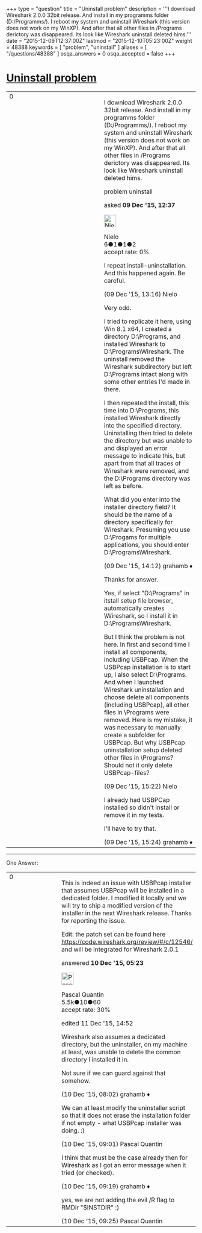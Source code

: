 +++
type = "question"
title = "Uninstall problem"
description = '''I download Wireshark 2.0.0 32bit release. And install in my programms folder (D:/Programms/). I reboot my system and uninstall Wireshark (this version does not work on my WinXP). And after that all other files in /Programs derictory was disappeared. Its look like Wireshark uninstall deleted hims.'''
date = "2015-12-09T12:37:00Z"
lastmod = "2015-12-10T05:23:00Z"
weight = 48388
keywords = [ "problem", "uninstall" ]
aliases = [ "/questions/48388" ]
osqa_answers = 0
osqa_accepted = false
+++

<div class="headNormal">

# [Uninstall problem](/questions/48388/uninstall-problem)

</div>

<div id="main-body">

<div id="askform">

<table id="question-table" style="width:100%;"><colgroup><col style="width: 50%" /><col style="width: 50%" /></colgroup><tbody><tr class="odd"><td style="width: 30px; vertical-align: top"><div class="vote-buttons"><div id="post-48388-score" class="post-score" title="current number of votes">0</div><div id="favorite-count" class="favorite-count"></div></div></td><td><div id="item-right"><div class="question-body"><p>I download Wireshark 2.0.0 32bit release. And install in my programms folder (D:/Programms/). I reboot my system and uninstall Wireshark (this version does not work on my WinXP). And after that all other files in /Programs derictory was disappeared. Its look like Wireshark uninstall deleted hims.</p></div><div id="question-tags" class="tags-container tags">problem uninstall</div><div id="question-controls" class="post-controls"></div><div class="post-update-info-container"><div class="post-update-info post-update-info-user"><p>asked <strong>09 Dec '15, 12:37</strong></p><img src="https://secure.gravatar.com/avatar/e12caeb22c534a56980be122f2484b98?s=32&amp;d=identicon&amp;r=g" class="gravatar" width="32" height="32" alt="Nielo&#39;s gravatar image" /><p>Nielo<br />
<span class="score" title="6 reputation points">6</span><span title="1 badges"><span class="badge1">●</span><span class="badgecount">1</span></span><span title="1 badges"><span class="silver">●</span><span class="badgecount">1</span></span><span title="2 badges"><span class="bronze">●</span><span class="badgecount">2</span></span><br />
<span class="accept_rate" title="Rate of the user&#39;s accepted answers">accept rate:</span> <span title="Nielo has no accepted answers">0%</span></p></div></div><div id="comments-container-48388" class="comments-container"><span id="48391"></span><div id="comment-48391" class="comment"><div id="post-48391-score" class="comment-score"></div><div class="comment-text"><p>I repeat install-uninstallation. And this happened again. Be careful.</p></div><div id="comment-48391-info" class="comment-info"><span class="comment-age">(09 Dec '15, 13:16)</span> Nielo</div></div><span id="48393"></span><div id="comment-48393" class="comment"><div id="post-48393-score" class="comment-score"></div><div class="comment-text"><p>Very odd.</p><p>I tried to replicate it here, using Win 8.1 x64, I created a directory D:\Programs, and installed Wireshark to D:\Programs\Wireshark. The uninstall removed the Wireshark subdirectory but left D:\Programs intact along with some other entries I'd made in there.</p><p>I then repeated the install, this time into D:\Programs, this installed Wireshark directly into the specified directory. Uninstalling then tried to delete the directory but was unable to and displayed an error message to indicate this, but apart from that all traces of Wireshark were removed, and the D:\Programs directory was left as before.</p><p>What did you enter into the installer directory field? It should be the name of a directory specifically for Wireshark. Presuming you use D:\Progams for multiple applications, you should enter D:\Programs\Wireshark.</p></div><div id="comment-48393-info" class="comment-info"><span class="comment-age">(09 Dec '15, 14:12)</span> grahamb ♦</div></div><span id="48400"></span><div id="comment-48400" class="comment"><div id="post-48400-score" class="comment-score"></div><div class="comment-text"><p>Thanks for answer.</p><p>Yes, if select "D:\Programs" in itstall setup file browser, automatically creates \Wireshark, so I install it in D:\Programs\Wireshark.</p><p>But I think the problem is not here. In first and second time I install all components, including USBPcap. When the USBPcap installation is to start up, I also select D:\Programs. And when I launched Wireshark uninstallation and choose delete all components (including USBPcap), all other files in \Programs were removed. Here is my mistake, it was necessary to manually create a subfolder for USBPcap. But why USBPcap uninstallation setup deleted other files in \Programs? Should not it only delete USBPcap-files?</p></div><div id="comment-48400-info" class="comment-info"><span class="comment-age">(09 Dec '15, 15:22)</span> Nielo</div></div><span id="48401"></span><div id="comment-48401" class="comment"><div id="post-48401-score" class="comment-score"></div><div class="comment-text"><p>I already had USBPCap installed so didn't install or remove it in my tests.</p><p>I'll have to try that.</p></div><div id="comment-48401-info" class="comment-info"><span class="comment-age">(09 Dec '15, 15:24)</span> grahamb ♦</div></div></div><div id="comment-tools-48388" class="comment-tools"></div><div class="clear"></div><div id="comment-48388-form-container" class="comment-form-container"></div><div class="clear"></div></div></td></tr></tbody></table>

------------------------------------------------------------------------

<div class="tabBar">

<span id="sort-top"></span>

<div class="headQuestions">

One Answer:

</div>

</div>

<span id="48417"></span>

<div id="answer-container-48417" class="answer">

<table style="width:100%;"><colgroup><col style="width: 50%" /><col style="width: 50%" /></colgroup><tbody><tr class="odd"><td style="width: 30px; vertical-align: top"><div class="vote-buttons"><div id="post-48417-score" class="post-score" title="current number of votes">0</div></div></td><td><div class="item-right"><div class="answer-body"><p>This is indeed an issue with USBPcap installer that assumes USBPcap will be installed in a dedicated folder. I modified it locally and we will try to ship a modified version of the installer in the next Wireshark release. Thanks for reporting the issue.</p><p>Edit: the patch set can be found here <a href="https://code.wireshark.org/review/#/c/12546/">https://code.wireshark.org/review/#/c/12546/</a> and will be integrated for Wireshark 2.0.1</p></div><div class="answer-controls post-controls"></div><div class="post-update-info-container"><div class="post-update-info post-update-info-user"><p>answered <strong>10 Dec '15, 05:23</strong></p><img src="https://secure.gravatar.com/avatar/713f24fd877861260b71ecd455018625?s=32&amp;d=identicon&amp;r=g" class="gravatar" width="32" height="32" alt="Pascal%20Quantin&#39;s gravatar image" /><p>Pascal Quantin<br />
<span class="score" title="5544 reputation points"><span>5.5k</span></span><span title="10 badges"><span class="silver">●</span><span class="badgecount">10</span></span><span title="60 badges"><span class="bronze">●</span><span class="badgecount">60</span></span><br />
<span class="accept_rate" title="Rate of the user&#39;s accepted answers">accept rate:</span> <span title="Pascal Quantin has 92 accepted answers">30%</span></p></div><div class="post-update-info post-update-info-edited"><p>edited 11 Dec '15, 14:52</p></div></div><div id="comments-container-48417" class="comments-container"><span id="48424"></span><div id="comment-48424" class="comment"><div id="post-48424-score" class="comment-score"></div><div class="comment-text"><p>Wireshark also assumes a dedicated directory, but the uninstaller, on my machine at least, was unable to delete the common directory I installed it in.</p><p>Not sure if we can guard against that somehow.</p></div><div id="comment-48424-info" class="comment-info"><span class="comment-age">(10 Dec '15, 08:02)</span> grahamb ♦</div></div><span id="48425"></span><div id="comment-48425" class="comment"><div id="post-48425-score" class="comment-score"></div><div class="comment-text"><p>We can at least modify the uninstaller script so that it does not erase the installation folder if not empty - what USBPcap installer was doing. :)</p></div><div id="comment-48425-info" class="comment-info"><span class="comment-age">(10 Dec '15, 09:01)</span> Pascal Quantin</div></div><span id="48427"></span><div id="comment-48427" class="comment"><div id="post-48427-score" class="comment-score"></div><div class="comment-text"><p>I think that must be the case already then for Wireshark as I got an error message when it tried (or checked).</p></div><div id="comment-48427-info" class="comment-info"><span class="comment-age">(10 Dec '15, 09:19)</span> grahamb ♦</div></div><span id="48428"></span><div id="comment-48428" class="comment"><div id="post-48428-score" class="comment-score"></div><div class="comment-text"><p>yes, we are not adding the evil /R flag to RMDir "$INSTDIR" :)</p></div><div id="comment-48428-info" class="comment-info"><span class="comment-age">(10 Dec '15, 09:25)</span> Pascal Quantin</div></div></div><div id="comment-tools-48417" class="comment-tools"></div><div class="clear"></div><div id="comment-48417-form-container" class="comment-form-container"></div><div class="clear"></div></div></td></tr></tbody></table>

</div>

<div class="paginator-container-left">

</div>

</div>

</div>

